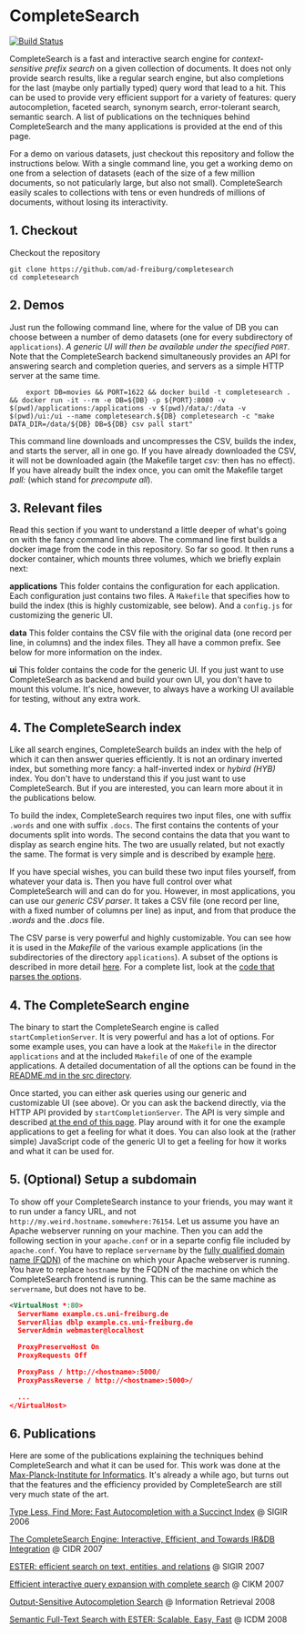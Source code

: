 # CompleteSearch

[![Build
Status](https://travis-ci.com/ad-freiburg/completesearch.svg?branch=master)](https://travis-ci.com/ad-freiburg/completesearch)

CompleteSearch is a fast and interactive search engine for *context-sensitive prefix search* on a given collection of documents.
It does not only provide search results, like a regular search engine,
but also completions for the last (maybe only partially typed) query word that lead to a hit.
This can be used to provide very efficient support for a variety of features:
query autocompletion, faceted search, synonym search, error-tolerant search, semantic search.
A list of publications on the techniques behind CompleteSearch and the many applications is provided at the end of this page.

For a demo on various datasets, just checkout this repository and follow the instructions below.
With a single command line, you get a working demo on one from a selection of datasets
(each of the size of a few million documents, so not paticularly large, but also not small).
CompleteSearch easily scales to collections with tens or even hundreds of millions of documents,
without losing its interactivity.

## 1. Checkout

Checkout the repository

    git clone https://github.com/ad-freiburg/completesearch
    cd completesearch

## 2. Demos

Just run the following command line, where for the value of DB you can choose
between a number of demo datasets (one for every subdirectory of `applications`).
*A generic UI will then be available under the specified `PORT`*.
Note that the CompleteSearch backend simultaneously provides an API for answering search and completion queries,
and servers as a simple HTTP server at the same time.

        export DB=movies && PORT=1622 && docker build -t completesearch . && docker run -it --rm -e DB=${DB} -p ${PORT}:8080 -v $(pwd)/applications:/applications -v $(pwd)/data/:/data -v $(pwd)/ui:/ui --name completesearch.${DB} completesearch -c "make DATA_DIR=/data/${DB} DB=${DB} csv pall start"

This command line downloads and uncompresses the CSV, builds the index, and starts the server, all in one go.
If you have already downloaded the CSV, it will not be downloaded again (the Makefile target *csv:* then has no effect).
If you have already built the index once, you can omit the Makefile target *pall:* (which stand for *precompute all*).

## 3. Relevant files

Read this section if you want to understand a little deeper of what's going on with the fancy command line above.
The command line first builds a docker image from the code in this repository.
So far so good.
It then runs a docker container, which mounts three volumes, which we briefly explain next:

**applications** This folder contains the configuration for each application.
Each configuration just contains two files.
A `Makefile` that specifies how to build the index (this is highly customizable, see below).
And a `config.js` for customizing the generic UI.

**data** This folder contains the CSV file with the original data (one record per line, in columns) and the index files.
They all have a common prefix. See below for more information on the index.

**ui** This folder contains the code for the generic UI.
If you just want to use CompleteSearch as backend and build your own UI,
you don't have to mount this volume.
It's nice, however, to always have a working UI available for testing, without any extra work.

## 4. The CompleteSearch index

Like all search engines, CompleteSearch builds an index with the help of which it can then answer queries efficiently.
It is not an ordinary inverted index, but something more fancy: a half-inverted index or *hybird (HYB)* index.
You don't have to understand this if you just want to use CompleteSearch.
But if you are interested, you can learn more about it in the publications below.

To build the index, CompleteSearch requires two input files, one with suffix `.words` and one with suffix `.docs`.
The first contains the contents of your documents split into words.
The second contains the data that you want to display as search engine hits.
The two are usually related, but not exactly the same.
The format is very simple and is described by example [here](https://ad-wiki.informatik.uni-freiburg.de/completesearch/QuickIntro).

If you have special wishes, you can build these two input files yourself, from whatever your data is.
Then you have full control over what CompleteSearch will and can do for you.
However, in most applications, you can use our *generic CSV parser*.
It takes a CSV file (one record per line, with a fixed number of columns per line) as input,
and from that produce the *.words* and the *.docs* file.

The CSV parse is very powerful and highly customizable.
You can see how it is used in the *Makefile* of the various example applications
(in the subdirectories of the directory `applications`).
A subset of the options is described in more detail [here](https://ad-wiki.informatik.uni-freiburg.de/completesearch/CsvParser).
For a complete list, look at the [code that parses the options](https://github.com/ad-freiburg/completesearch/blob/master/src/parser/CsvParserOptions.cpp).

## 4. The CompleteSearch engine

The binary to start the CompleteSearch engine is called `startCompletionServer`.
It is very powerful and has a lot of options.
For some example uses, you can have a look at the `Makefile` in the director
`applications` and at the included `Makefile` of one of the example applications.
A detailed documentation of all the options can be found in the [README.md in the src directory](https://github.com/ad-freiburg/completesearch/tree/master/src).

Once started, you can either ask queries using our generic and customizable UI (see above).
Or you can ask the backend directly, via the HTTP API provided by `startCompletionServer`.
The API is very simple and described [at the end of this page](https://ad-wiki.informatik.uni-freiburg.de/completesearch/QuickIntro).
Play around with it for one the example applications to get a feeling for what it does.
You can also look at the (rather simple) JavaScript code of the generic UI
to get a feeling for how it works and what it can be used for.

## 5. (Optional) Setup a subdomain

To show off your CompleteSearch instance to your friends, you may want it to run
under a fancy URL, and not `http://my.weird.hostname.somewhere:76154`.
Let us assume you have an Apache webserver running on your machine.
Then you can add the following section in your `apache.conf` or in a separte
config file included by `apache.conf`.
You have to replace `servername` by the
[fully qualified domain name (FQDN)](https://en.wikipedia.org/wiki/Fully_qualified_domain_name) of the
machine on which your Apache webserver is running.
You have to replace `hostname` by the FQDN of the machine on which the CompleteSearch frontend is running.
This can be the same machine as `servername`, but does not have to be.

```xml
<VirtualHost *:80>
  ServerName example.cs.uni-freiburg.de
  ServerAlias dblp example.cs.uni-freiburg.de
  ServerAdmin webmaster@localhost

  ProxyPreserveHost On
  ProxyRequests Off

  ProxyPass / http://<hostname>:5000/
  ProxyPassReverse / http://<hostname>:5000>/

  ...
</VirtualHost>
```

## 6. Publications

Here are some of the publications explaining the techniques behind CompleteSearch and what it can be used for.
This work was done at the [Max-Planck-Institute for Informatics](https://www.mpi-inf.mpg.de/departments/algorithms-complexity).
It's already a while ago, but turns out that the features and the efficiency
provided by CompleteSearch are still very much state of the art.

[Type Less, Find More: Fast Autocompletion with a Succinct Index](https://www.researchgate.net/publication/47841931_Type_Less_Find_More_Fast_Autocompletion_Search_with_a_Succinct_Index) @ SIGIR 2006

[The CompleteSearch Engine: Interactive, Efficient, and Towards IR&DB Integration](http://cidrdb.org/cidr2007/papers/cidr07p09.pdf) @ CIDR 2007

[ESTER: efficient search on text, entities, and relations](http://researchgate.net/publication/47842303_ESTER_efficient_search_on_Text_Entities_and_Relations) @ SIGIR 2007

[Efficient interactive query expansion with complete search](https://dl.acm.org/doi/10.1145/1321440.1321560) @ CIKM 2007

[Output-Sensitive Autocompletion Search](https://link.springer.com/article/10.1007/s10791-008-9048-x) @ Information Retrieval 2008

[Semantic Full-Text Search with ESTER: Scalable, Easy, Fast](https://www.suchanek.name/work/publications/icdm2008.pdf) @ ICDM 2008 
